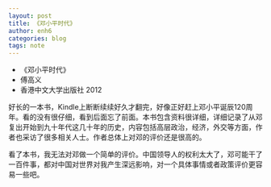 ```yaml
---
layout: post
title: 《邓小平时代》
author: enh6
categories: blog
tags: note
---
```


- 《邓小平时代》
- 傅高义
- 香港中文大学出版社 2012

好长的一本书，Kindle上断断续续好久才翻完，好像正好赶上邓小平诞辰120周年。看的没有很仔细，看到后面忘了前面。本书包含资料很详细，详细记录了从邓复出开始到九十年代这几十年的历史，内容包括高层政治，经济，外交等方面，作者也采访了很多相关人士。作者总体上对邓的评价还是很高的。

看了本书，我无法对邓做一个简单的评价。中国领导人的权利太大了，邓可能干了一百件事，都对中国对世界对我产生深远影响，对一个具体事情或者政策评价更容易一些吧。